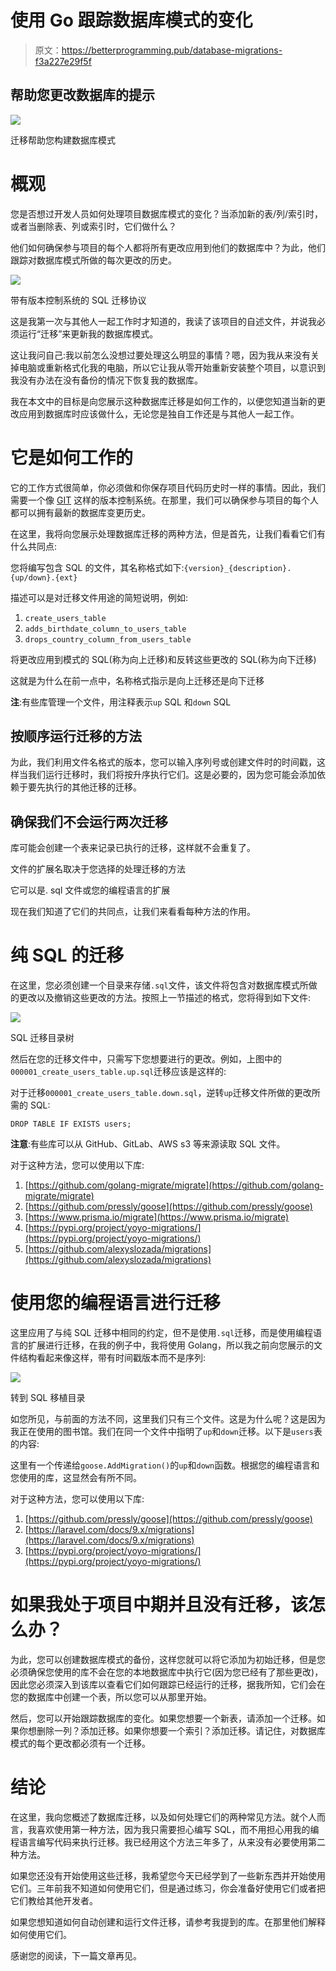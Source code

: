 # 使用 Go 跟踪数据库模式的变化

> 原文：<https://betterprogramming.pub/database-migrations-f3a227e29f5f>

## 帮助您更改数据库的提示

![](img/b9132b4c15ff2ae9384633b4a1a43bf6.png)

迁移帮助您构建数据库模式

# 概观

您是否想过开发人员如何处理项目数据库模式的变化？当添加新的表/列/索引时，或者当删除表、列或索引时，它们做什么？

他们如何确保参与项目的每个人都将所有更改应用到他们的数据库中？为此，他们跟踪对数据库模式所做的每次更改的历史。

![](img/e06601e2a84f9e25bbace6da7b12ff11.png)

带有版本控制系统的 SQL 迁移协议

这是我第一次与其他人一起工作时才知道的，我读了该项目的自述文件，并说我必须运行“迁移”来更新我的数据库模式。

这让我问自己:我以前怎么没想过要处理这么明显的事情？嗯，因为我从来没有关掉电脑或重新格式化我的电脑，所以它让我从零开始重新安装整个项目，以意识到我没有办法在没有备份的情况下恢复我的数据库。

我在本文中的目标是向您展示这种数据库迁移是如何工作的，以便您知道当新的更改应用到数据库时应该做什么，无论您是独自工作还是与其他人一起工作。

# 它是如何工作的

它的工作方式很简单，你必须做和你保存项目代码历史时一样的事情。因此，我们需要一个像 [GIT](https://git-scm.com/) 这样的版本控制系统。在那里，我们可以确保参与项目的每个人都可以拥有最新的数据库变更历史。

在这里，我将向您展示处理数据库迁移的两种方法，但是首先，让我们看看它们有什么共同点:

您将编写包含 SQL 的文件，其名称格式如下:`{version}_{description}.{up/down}.{ext}`

描述可以是对迁移文件用途的简短说明，例如:

1.  `create_users_table`
2.  `adds_birthdate_column_to_users_table`
3.  `drops_country_column_from_users_table`

将更改应用到模式的 SQL(称为向上迁移)和反转这些更改的 SQL(称为向下迁移)

这就是为什么在前一点中，名称格式指示是向上迁移还是向下迁移

**注**:有些库管理一个文件，用注释表示`up` SQL 和`down` SQL

## **按顺序运行迁移的方法**

为此，我们利用文件名格式的版本，您可以输入序列号或创建文件时的时间戳，这样当我们运行迁移时，我们将按升序执行它们。这是必要的，因为您可能会添加依赖于要先执行的其他迁移的迁移。

## **确保我们不会运行两次迁移**

库可能会创建一个表来记录已执行的迁移，这样就不会重复了。

文件的扩展名取决于您选择的处理迁移的方法

它可以是. sql 文件或您的编程语言的扩展

现在我们知道了它们的共同点，让我们来看看每种方法的作用。

# 纯 SQL 的迁移

在这里，您必须创建一个目录来存储`.sql`文件，该文件将包含对数据库模式所做的更改以及撤销这些更改的方法。按照上一节描述的格式，您将得到如下文件:

![](img/0cf5745f1ce328ea8416bbc19d2e0660.png)

SQL 迁移目录树

然后在您的迁移文件中，只需写下您想要进行的更改。例如，上图中的`000001_create_users_table.up.sql`迁移应该是这样的:

对于迁移`000001_create_users_table.down.sql`，逆转`up`迁移文件所做的更改所需的 SQL:

```
DROP TABLE IF EXISTS users;
```

**注意**:有些库可以从 GitHub、GitLab、AWS s3 等来源读取 SQL 文件。

对于这种方法，您可以使用以下库:

1.  [https://github.com/golang-migrate/migrate](https://github.com/golang-migrate/migrate)
2.  [https://github.com/pressly/goose](https://github.com/pressly/goose)
3.  [https://www.prisma.io/migrate](https://www.prisma.io/migrate)
4.  [https://pypi.org/project/yoyo-migrations/](https://pypi.org/project/yoyo-migrations/)
5.  [https://github.com/alexyslozada/migrations](https://github.com/alexyslozada/migrations)

# 使用您的编程语言进行迁移

这里应用了与纯 SQL 迁移中相同的约定，但不是使用`.sql`迁移，而是使用编程语言的扩展进行迁移，在我的例子中，我将使用 Golang，所以我之前向您展示的文件结构看起来像这样，带有时间戳版本而不是序列:

![](img/5777d6e69f0106897ad9b8fcb02b685a.png)

转到 SQL 移植目录

如您所见，与前面的方法不同，这里我们只有三个文件。这是为什么呢？这是因为我正在使用的图书馆。我们在同一个文件中指明了`up`和`down`迁移。以下是`users`表的内容:

这里有一个传递给`goose.AddMigration()`的`up`和`down`函数。根据您的编程语言和您使用的库，这显然会有所不同。

对于这种方法，您可以使用以下库:

1.  [https://github.com/pressly/goose](https://github.com/pressly/goose)
2.  [https://laravel.com/docs/9.x/migrations](https://laravel.com/docs/9.x/migrations)
3.  [https://pypi.org/project/yoyo-migrations/](https://pypi.org/project/yoyo-migrations/)

# 如果我处于项目中期并且没有迁移，该怎么办？

为此，您可以创建数据库模式的备份，这样您就可以将它添加为初始迁移，但是您必须确保您使用的库不会在您的本地数据库中执行它(因为您已经有了那些更改)，因此您必须深入到该库以查看它们如何跟踪已经运行的迁移，据我所知，它们会在您的数据库中创建一个表，所以您可以从那里开始。

然后，您可以开始跟踪数据库的变化。如果您想要一个新表，请添加一个迁移。如果你想删除一列？添加迁移。如果你想要一个索引？添加迁移。请记住，对数据库模式的每个更改都必须有一个迁移。

# 结论

在这里，我向您概述了数据库迁移，以及如何处理它们的两种常见方法。就个人而言，我喜欢使用第一种方法，因为我只需要担心编写 SQL，而不用担心用我的编程语言编写代码来执行迁移。我已经用这个方法三年多了，从来没有必要使用第二种方法。

如果您还没有开始使用这些迁移，我希望您今天已经学到了一些新东西并开始使用它们。三年前我不知道如何使用它们，但是通过练习，你会准备好使用它们或者把它们教给其他开发者。

如果您想知道如何自动创建和运行文件迁移，请参考我提到的库。在那里他们解释如何使用它们。

感谢您的阅读，下一篇文章再见。